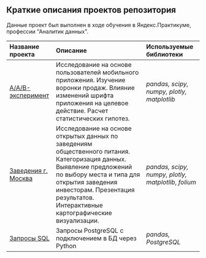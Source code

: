 ## Краткие описания проектов репозитория

Данные проект был выполнен в ходе обучения в Яндекс.Практикуме, профессии "Аналитик данных".

| Название проекта | Описание | Используемые библиотеки | 
| :---------------------- | :---------------------- | :---------------------- |
| [A/A/B-эксперимент](aab_testing) | Исследование на основе пользователей мобильного приложения. Изучение воронки продаж. Влияние изменений шрифта приложения на целевое действие. Расчет статистических гипотез.| *pandas,* *scipy,* *numpy,* *plotly,* *matplotlib*|
| [Заведения г. Москва](msc_folium) | Исследование на основе открытых данных по заведениям общественного питания. Категоризация данных. Выявление предложений по выбору места и типа для открытия заведения инвесторам. Презентация результатов. Интерактивные картографические визуализации. |  *pandas,* *scipy,* *numpy,* *plotly,* *matplotlib*, *folium* |
| [Запросы SQL](PostgreSQL) | Запросы PostgreSQL с подключением в БД через Python |*pandas,* *PostgreSQL* |
